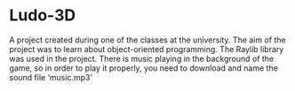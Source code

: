 # Ludo-3D
A project created during one of the classes at the university. The aim of the project was to learn about object-oriented programming. The Raylib library was used in the project.
There is music playing in the background of the game, so in order to play it properly, you need to download and name the sound file ‘music.mp3’
